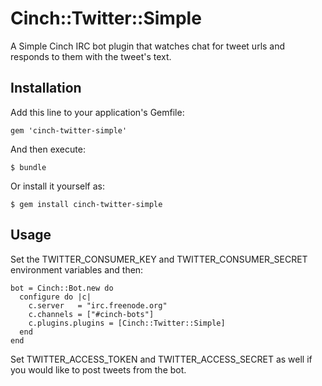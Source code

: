 # Cinch::Twitter::Simple

A Simple Cinch IRC bot plugin that watches chat for tweet urls and responds to them with the tweet's text.

## Installation

Add this line to your application's Gemfile:

    gem 'cinch-twitter-simple'

And then execute:

    $ bundle

Or install it yourself as:

    $ gem install cinch-twitter-simple

## Usage

Set the TWITTER_CONSUMER_KEY and TWITTER_CONSUMER_SECRET environment variables and then:

    bot = Cinch::Bot.new do
      configure do |c|
        c.server   = "irc.freenode.org"
        c.channels = ["#cinch-bots"]
        c.plugins.plugins = [Cinch::Twitter::Simple]
      end
    end

Set TWITTER_ACCESS_TOKEN and TWITTER_ACCESS_SECRET as well if you would like to post tweets from the bot.
